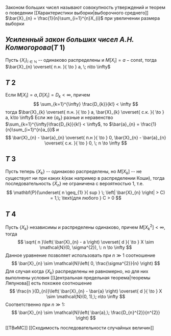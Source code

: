 
Законом больших чисел называют совокупность утверждений и теорем о поведении [[Характеристики выборки|выборочного среднего]] $\bar{X}_{n} = \frac{1}{n}\sum_{i=1}^{n}X_{i}$ при увеличении размера выборки

## *Усиленный закон больших чисел А.Н. Колмогорова*($T$ 1)
Пусть $\left\{ X_{i} \right\}_{i \in\mathbb{N}}$ -- одинаково распределены и $M[X_{i}] = a - \text{const}$, тогда $\bar{X}_{n} \overset{ п.н. }{ \to } a, \; n\to \infty$

## $T$ 2
Если $M[X_{i}] = a, D[X_{i}] = D_{k} < \infty$, причем $$
\sum_{k=1}^{\infty} \frac{D_{k}}{k!} < \infty
$$
тогда $\bar{X}_{k} \overset{ п.н. }{ \to } a, \bar{X}_{k} \overset{ с.к. }{ \to } a, k\to \infty$
Если же $\left\{ a_{k} \right\}$ разные и неравенство $\sum_{k=1}^{\infty}\frac{D_{k}}{k!} < \infty$, то $\bar{a}_{n} = \frac{1}{n}\sum_{i=1}^{n}a_{i}$ и
$$
\bar{X}_{n} - \bar{a}_{n} \overset{ п.н }{ \to } 0, \bar{X}_{n} - \bar{a}_{n} \overset{ с.к. }{ \to } 0, \; n \to \infty
$$
## $T$ 3
Пусть теперь $\left\{ X_{k} \right\}$ -- одинаково распределены, но $M[X_{k}]$ -- не существует ни при каких $k$(как например в распределении Коши), тогда последовательность $\left\{ \bar{X}_{n} \right\}$ не ограничена с вероятностью 1, т.е.
$$
\mathbf{P}(\underset{ n \geq_{1} }{ sup } \; \left| \bar{X}_{n} \right| > C) = 1,\; \text{для любого } C > 0
$$
## $T$ 4
Пусть $\left\{ X_{k} \right\}$ независимы и распределены одинаково, причем $M[X_{k}^{2}] < \infty$, тогда
$$
\sqrt{ n }\left( \bar{X}_{n} - a \right) \overset{ d }{ \to } X \sim \mathcal{N}(0, \sigma^{2}), \: n \to \infty
$$
Данное уравнение позволяет использовать при $n \gg 1$ соотношение
$$
\bar{X}_{n} \sim \mathcal{N}\left( 0, \frac{\sigma^{2}}{n} \right)
$$
Для случая когда $\left\{ X_{k} \right\}$ распределены не равномерно, но для них выполнены условия [[Центральная предельная теорема|теоремы Ляпунова]] есть похожее соотношение
$$
\frac{n }{D_{n}}\left( \bar{X}_{n} - \bar{a} \right) \overset{ d }{ \to } X \sim \mathcal{N}(0, 1),\; n\to \infty
$$
Соответственно при $n \gg 1$:
$$
\bar{X}_{n} \sim \mathcal{N}\left( \bar{a},\; \frac{D_{n}^{2}}{n^{2}} \right)
$$

[[ТВиМС]] [[Сходимость последовательности случайных величин]]